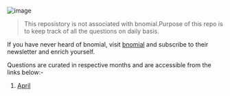 ![image](https://user-images.githubusercontent.com/43057462/163674417-066f4023-24b8-469b-b053-3a3aa5976640.png)


> This reposistory is not associated with bnomial.Purpose of this repo is to keep track of all the questions on daily basis. 

If you have never heard of bnomial, visit [bnomial](https://today.bnomial.com/) and subscribe to their newsletter and enrich yourself.

Questions are curated in respective months and are accessible from the links below:-

1. [April](April_22.md) 

